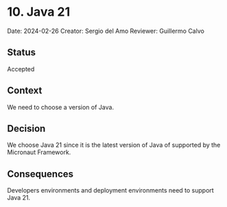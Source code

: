 # 10. Java 21

Date: 2024-02-26
Creator: Sergio del Amo
Reviewer: Guillermo Calvo

## Status

Accepted

## Context

We need to choose a version of Java.

## Decision

We choose Java 21 since it is the latest version of Java of supported by the Micronaut Framework.

## Consequences

Developers environments and deployment environments need to support Java 21. 
```

